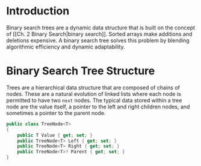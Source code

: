 # Introduction

Binary search trees are a dynamic data structure that is built on the concept of [[Ch. 2 Binary Search|binary search]]. Sorted arrays make additions and deletions expensive. A binary search tree solves this problem by blending algorithmic efficiency and dynamic adaptability.

# Binary Search Tree Structure

Trees are a hierarchical data structure that are composed of chains of nodes. These are a natural evolution of linked lists where each node is permitted to have two `next` nodes. The typical data stored within a tree node are the value itself, a pointer to the left and right children nodes, and sometimes a pointer to the parent node.

```cs
public class TreeNode<T>
{
	public T Value { get; set; }
	public TreeNode<T> Left { get; set; }
	public TreeNode<T> Right { get; set; }
	public TreeNode<T>? Parent { get; set; }
}
```

